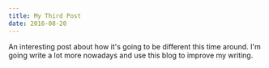 ```yaml
---
title: My Third Post
date: 2016-08-20
---
```


An interesting post about how it's going to be different this time around. I'm going write a lot more nowadays and use this blog to improve my writing.